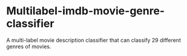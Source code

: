 # Multilabel-imdb-movie-genre-classifier
A multi-label movie description classifier that can classify 29 different genres of movies.
